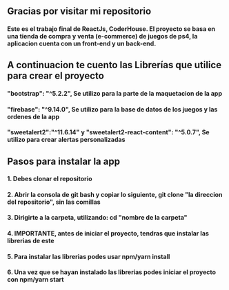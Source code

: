 ## Gracias por visitar mi repositorio
#### Este es el trabajo final de ReactJs, CoderHouse. El proyecto se basa en una tienda de compra y venta (e-commerce) de juegos de ps4, la aplicacion cuenta con un front-end y un back-end. 

## A continuacion te cuento las Librerías que utilice para crear el proyecto


#### "bootstrap": "^5.2.2", Se utilizo para la parte de la maquetacion de la app
#### "firebase": "^9.14.0", Se utilizo para la base de datos de los juegos y las ordenes de la app
#### "sweetalert2":"^11.6.14" y "sweetalert2-react-content": "^5.0.7", Se utilizo para crear alertas personalizadas



## Pasos para instalar la app

#### 1. Debes clonar el repositorio
#### 2. Abrir la consola de git bash y copiar lo siguiente, git clone "la direccion del repositorio", sin las comillas
#### 3. Dirigirte a la carpeta, utilizando: cd "nombre de la carpeta"
#### 4. IMPORTANTE, antes de iniciar el proyecto, tendras que instalar las librerias de este
#### 5. Para instalar las librerias podes usar npm/yarn install
#### 6. Una vez que se hayan instalado las librerias podes iniciar el proyecto con npm/yarn start
